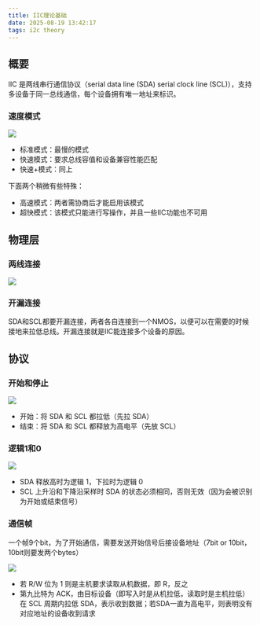 ```yaml
---
title: IIC理论基础
date: 2025-08-19 13:42:17
tags: i2c theory
---
```


## 概要

IIC 是两线串行通信协议（serial data line (SDA) serial clock line (SCL)），支持多设备于同一总线通信，每个设备拥有唯一地址来标识。

### 速度模式

![](1.png)

- 标准模式：最慢的模式
- 快速模式：要求总线容值和设备兼容性能匹配
- 快速+模式：同上

下面两个稍微有些特殊：

- 高速模式：两者需协商后才能启用该模式
- 超快模式：该模式只能进行写操作，并且一些IIC功能也不可用

## 物理层

### 两线连接

![](2.png)

### 开漏连接

SDA和SCL都要开漏连接，两者各自连接到一个NMOS，以便可以在需要的时候接地来拉低总线。开漏连接就是IIC能连接多个设备的原因。

## 协议

### 开始和停止

![](3.png)

- 开始：将 SDA 和 SCL 都拉低（先拉 SDA）
- 结束：将 SDA 和 SCL 都释放为高电平（先放 SCL）

### 逻辑1和0

![](4.png)

- SDA 释放高时为逻辑 1，下拉时为逻辑 0
- SCL 上升沿和下降沿采样时 SDA 的状态必须相同，否则无效（因为会被识别为开始或结束信号）

### 通信帧

一个帧9个bit，为了开始通信，需要发送开始信号后接设备地址（7bit or 10bit，10bit则要发两个bytes）

![](5.png)

- 若 R/W 位为 1 则是主机要求读取从机数据，即 R，反之
- 第九比特为 ACK，由目标设备（即写入时是从机拉低，读取时是主机拉低）在 SCL 周期内拉低 SDA，表示收到数据；若SDA一直为高电平，则表明没有对应地址的设备收到请求
